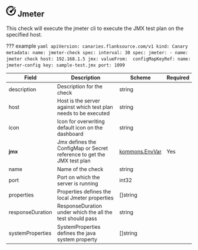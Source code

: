 ## <img src='https://raw.githubusercontent.com/flanksource/flanksource-ui/main/src/icons/jmeter.svg' style='height: 32px'/> Jmeter

This check will execute the jmeter cli to execute the JMX test plan on the specified host.

??? example
     ```yaml
      apiVersion: canaries.flanksource.com/v1
      kind: Canary
      metadata:
        name: jmeter-check
      spec:
        interval: 30
        spec:
          jmeter:
            - name: jmeter check
              host: 192.168.1.5
              jmx:
                valueFrom: 
                  configMapKeyRef:
                    name: jmeter-config
                    key: sample-test.jmx
              port: 1099
     ```

| Field | Description | Scheme | Required |
| ----- | ----------- | ------ | -------- |
| description | Description for the check | string |  |
| host | Host is the server against which test plan needs to be executed | string |  |
| icon | Icon for overwriting default icon on the dashboard | string |  |
| **jmx** | Jmx defines the ConfigMap or Secret reference to get the JMX test plan | [kommons.EnvVar](https://pkg.go.dev/github.com/flanksource/kommons#EnvVar) | Yes |
| name | Name of the check | string |  |
| port | Port on which the server is running | int32 |  |
| properties | Properties defines the local Jmeter properties | \[\]string |  |
| responseDuration | ResponseDuration under which the all the test should pass | string |  |
| systemProperties | SystemProperties defines the java system property | \[\]string |  |
